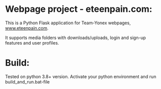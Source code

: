 # Webpage project - eteenpain.com:
This is a Python Flask application for Team-Yonex webpages, www.eteenpain.com.

It supports media folders with downloads/uploads, login and sign-up features and user profiles.

# Build:
Tested on python 3.8+ version. Activate your python environment and run build_and_run.bat-file
